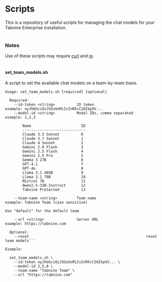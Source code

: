 # Scripts

This is a repository of useful scripts for managing the chat models for your Tabnine Enterprise installation.
<br><br>
### Notes
Use of these scripts may require [curl](https://curl.se/download.html) and [jq](https://jqlang.org/download/).
<br><br>
#### set\_team\_models.sh
A script to set the available chat models on a team-by-team basis.

```
Usage: set_team_models.sh [required] [optional]

  Required:
    --id-token <string>          ID token                        example: eyJhbGciOiJSUzUxMiIsInR5cCI6IkpXV...
    --model-id <string>          Model IDs, comma separated      example: 1,2,3

        Name                       ID
        -----------------------------
        Claude 3.5 Sonnet          0
        Claude 3.7 Sonnet          1
        Claude 4 Sonnet            2
        Gemini 2.0 Flash           3
        Gemini 2.5 Flash           4
        Gemini 2.5 Pro             5
        Gemma 3 27B                6
        GPT-4.1                    7
        GPT-4o                     8
        Llama 3.1 405B             9
        Llama 3.1 70B              10
        Mistral 7B                 11
        Qwen2.5-32B-Instruct       12
        Tabnine Protected          13

    --team-name <string>         Team name                       example: Tabnine Team (case sensitive)
                                                                          Use "default" for the default team

    --url <string>               Server URL                      example: https://tabnine.com

  Optional:
    --reset                                                      reset team models```
```

```
Example:

  set_team_models.sh \
    --id-token eyJhbGciOiJSUzUxMiIsInR5cCI6IkpXV... \
    --model-id 2,5,8 \
    --team-name "Tabnine Team" \
    --url "https://tabnine.com"
```
